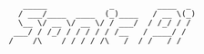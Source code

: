 <pre>
   _____             _         ____  _ 
  / ___/____  ____  (_)____   / __ \(_)
  \__ \/ __ \/ __ \/ / ___/  / /_/ / / 
 ___/ / /_/ / / / / / /__   / ____/ /  
/____/\____/_/ /_/_/\___/  /_/   /_/   
</pre>

